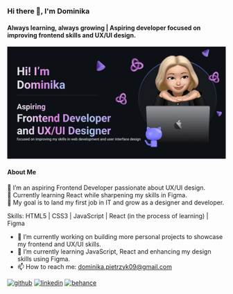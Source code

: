 ### Hi there 👋, I'm Dominika
#### Always learning, always growing | Aspiring developer focused on improving frontend skills and UX/UI design.
![Opis obrazu](readme.png)
#### About Me  
🌟 I’m an aspiring Frontend Developer passionate about UX/UI design.  
🌱 Currently learning React while sharpening my skills in Figma.  
🎯 My goal is to land my first job in IT and grow as a designer and developer. 

Skills: HTML5 | CSS3 | JavaScript | React (in the process of learning) | Figma

- 🔭 I’m currently working on building more personal projects to showcase my frontend and UX/UI skills. 
- 🌱 I’m currently learning JavaScript, React and enhancing my design skills using Figma. 
- 📫 How to reach me: dominika.pietrzyk09@gmail.com 


[<img src='https://cdn.jsdelivr.net/npm/simple-icons@3.0.1/icons/github.svg' alt='github' height='40'>](https://github.com/dominika-p)  [<img src='https://cdn.jsdelivr.net/npm/simple-icons@3.0.1/icons/linkedin.svg' alt='linkedin' height='40'>](https://www.linkedin.com/in/https://www.linkedin.com/in/dominika-pietrzyk-71652b32b//)  [<img src='https://cdn.jsdelivr.net/npm/simple-icons@3.0.1/icons/behance.svg' alt='behance' height='40'>](https://www.behance.net/dominikpietrzy2)  


